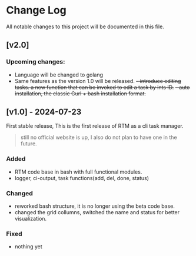 
# Change Log
All notable changes to this project will be documented in this file.
 
## [v2.0]
### Upcoming changes:
- Language will be changed to golang
- Same features as the version 1.0 will be released.
~~- introduce editing tasks. a new function that can be invoked to edit a task by ints ID.~~
~~- auto installation, the classic Curl + bash installation format.~~

## [v1.0] - 2024-07-23
 
First stable release, This is the first release of RTM as a cli task manager.
> still no official website is up, I also do not plan to have one in the future.
 
### Added
- RTM code base in bash with full functional modules.
- logger, ci-output, task functions(add, del, done, status)

 
### Changed
- reworked bash structure, it is no longer using the beta code base.
- changed the grid collumns, switched the name and status for better visualization.

### Fixed
-  nothing yet